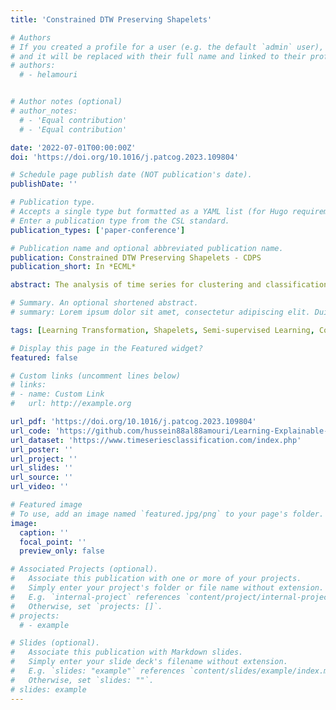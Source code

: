 ```yaml
---
title: 'Constrained DTW Preserving Shapelets'

# Authors
# If you created a profile for a user (e.g. the default `admin` user), write the username (folder name) here
# and it will be replaced with their full name and linked to their profile.
# authors:
  # - helamouri 


# Author notes (optional)
# author_notes:
  # - 'Equal contribution'
  # - 'Equal contribution'

date: '2022-07-01T00:00:00Z'
doi: 'https://doi.org/10.1016/j.patcog.2023.109804'

# Schedule page publish date (NOT publication's date).
publishDate: ''

# Publication type.
# Accepts a single type but formatted as a YAML list (for Hugo requirements).
# Enter a publication type from the CSL standard.
publication_types: ['paper-conference']

# Publication name and optional abbreviated publication name.
publication: Constrained DTW Preserving Shapelets - CDPS
publication_short: In *ECML*

abstract: The analysis of time series for clustering and classification is becoming ever more popular because of the increasingly ubiquitous nature of IoT, satellite constellations, and handheld and smart-wearable devices, etc. The presence of phase shift, differences in sample duration, and/or compression and dilation of a signal means that Euclidean distance is unsuitable in many cases. As such, several similarity measures specific to time-series have been proposed, Dynamic Time Warping (DTW) being the most popular. Nevertheless, DTW does not respect the axioms of a metric and therefore Learning DTW-Preserving Shapelets (LDPS) have been developed to regain these properties by using the concept of shapelet transform. LDPS learns an unsupervised representation that models DTW distances using Euclidean distance in shapelet space. This article proposes constrained DTW-preserving shapelets (CDPS), in which a limited amount of user knowledge is available in the form of must link and cannot link constraints, to guide the representation such that it better captures the user’s interpretation of the data rather than the algorithm’s bias. Subsequently, any unconstrained algorithm can be applied, e.g. K-means clustering, k-NN classification, etc, to obtain a result that fulfils the constraints (without explicit knowledge of them). Furthermore, this representation is generalisable to out-of-sample data, overcoming the limitations of standard transductive constrained-clustering algorithms. CLDPS is shown to outperform the state-of-the-art constrained-clustering algorithms on multiple time-series datasets.

# Summary. An optional shortened abstract.
# summary: Lorem ipsum dolor sit amet, consectetur adipiscing elit. Duis posuere tellus ac convallis placerat. Proin tincidunt magna sed ex sollicitudin condimentum.

tags: [Learning Transformation, Shapelets, Semi-supervised Learning, Constrained Clustering, Time series]

# Display this page in the Featured widget?
featured: false

# Custom links (uncomment lines below)
# links:
# - name: Custom Link
#   url: http://example.org

url_pdf: 'https://doi.org/10.1016/j.patcog.2023.109804'
url_code: 'https://github.com/hussein88al88amouri/Learning-Explainable-Constrained-Transformation-For-Time-Series-Data'
url_dataset: 'https://www.timeseriesclassification.com/index.php'
url_poster: ''
url_project: ''
url_slides: ''
url_source: ''
url_video: ''

# Featured image
# To use, add an image named `featured.jpg/png` to your page's folder.
image:
  caption: ''
  focal_point: ''
  preview_only: false

# Associated Projects (optional).
#   Associate this publication with one or more of your projects.
#   Simply enter your project's folder or file name without extension.
#   E.g. `internal-project` references `content/project/internal-project/index.md`.
#   Otherwise, set `projects: []`.
# projects:
  # - example

# Slides (optional).
#   Associate this publication with Markdown slides.
#   Simply enter your slide deck's filename without extension.
#   E.g. `slides: "example"` references `content/slides/example/index.md`.
#   Otherwise, set `slides: ""`.
# slides: example
---
```


<!-- {{% callout note %}}
Click the _Cite_ button above to demo the feature to enable visitors to import publication metadata into their reference management software.
{{% /callout %}}

{{% callout note %}}
Create your slides in Markdown - click the _Slides_ button to check out the example.
{{% /callout %}}

Add the publication's **full text** or **supplementary notes** here. You can use rich formatting such as including [code, math, and images](https://docs.hugoblox.com/content/writing-markdown-latex/). -->
